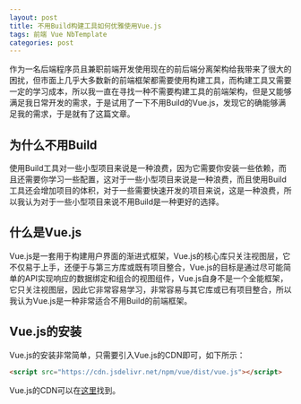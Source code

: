```yaml
---
layout: post
title: 不用Build构建工具如何优雅使用Vue.js
tags: 前端 Vue NbTemplate
categories: post
---
```


作为一名后端程序员且兼职前端开发使用现在的前后端分离架构给我带来了很大的困扰，但市面上几乎大多数新的前端框架都需要使用构建工具，而构建工具又需要一定的学习成本，所以我一直在寻找一种不需要构建工具的前端架构，但是又能够满足我日常开发的需求，于是试用了一下不用Build的Vue.js，发现它的确能够满足我的需求，于是就有了这篇文章。

## 为什么不用Build
使用Build工具对一些小型项目来说是一种浪费，因为它需要你安装一些依赖，而且还需要你学习一些配置，这对于一些小型项目来说是一种浪费，而且使用Build工具还会增加项目的体积，对于一些需要快速开发的项目来说，这是一种浪费，所以我认为对于一些小型项目来说不用Build是一种更好的选择。

## 什么是Vue.js
Vue.js是一套用于构建用户界面的渐进式框架，Vue.js的核心库只关注视图层，它不仅易于上手，还便于与第三方库或既有项目整合，Vue.js的目标是通过尽可能简单的API实现响应的数据绑定和组合的视图组件，Vue.js自身不是一个全能框架，它只关注视图层，因此它非常容易学习，非常容易与其它库或已有项目整合，所以我认为Vue.js是一种非常适合不用Build的前端框架。

## Vue.js的安装
Vue.js的安装非常简单，只需要引入Vue.js的CDN即可，如下所示：
```html
<script src="https://cdn.jsdelivr.net/npm/vue/dist/vue.js"></script>
```
Vue.js的CDN可以在[这里](https://www.jsdelivr.com/package/npm/vue)找到。
